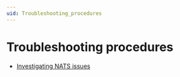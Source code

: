 ```yaml
---
uid: Troubleshooting_procedures
---
```


# Troubleshooting procedures

- [Investigating NATS issues](xref:Investigating_NATS_Issues)
